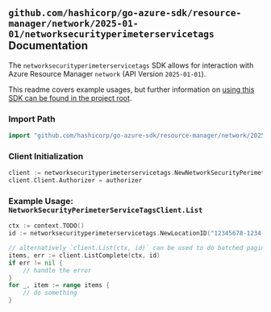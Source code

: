 
## `github.com/hashicorp/go-azure-sdk/resource-manager/network/2025-01-01/networksecurityperimeterservicetags` Documentation

The `networksecurityperimeterservicetags` SDK allows for interaction with Azure Resource Manager `network` (API Version `2025-01-01`).

This readme covers example usages, but further information on [using this SDK can be found in the project root](https://github.com/hashicorp/go-azure-sdk/tree/main/docs).

### Import Path

```go
import "github.com/hashicorp/go-azure-sdk/resource-manager/network/2025-01-01/networksecurityperimeterservicetags"
```


### Client Initialization

```go
client := networksecurityperimeterservicetags.NewNetworkSecurityPerimeterServiceTagsClientWithBaseURI("https://management.azure.com")
client.Client.Authorizer = authorizer
```


### Example Usage: `NetworkSecurityPerimeterServiceTagsClient.List`

```go
ctx := context.TODO()
id := networksecurityperimeterservicetags.NewLocationID("12345678-1234-9876-4563-123456789012", "locationName")

// alternatively `client.List(ctx, id)` can be used to do batched pagination
items, err := client.ListComplete(ctx, id)
if err != nil {
	// handle the error
}
for _, item := range items {
	// do something
}
```
